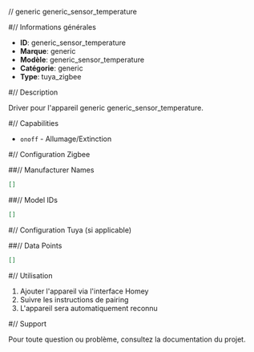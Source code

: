 // generic generic_sensor_temperature

#// Informations générales

- **ID**: generic_sensor_temperature
- **Marque**: generic
- **Modèle**: generic_sensor_temperature
- **Catégorie**: generic
- **Type**: tuya_zigbee

#// Description

Driver pour l'appareil generic generic_sensor_temperature.

#// Capabilities

- `onoff` - Allumage/Extinction

#// Configuration Zigbee

##// Manufacturer Names
```json
[]
```

##// Model IDs
```json
[]
```

#// Configuration Tuya (si applicable)

##// Data Points
```json
[]
```

#// Utilisation

1. Ajouter l'appareil via l'interface Homey
2. Suivre les instructions de pairing
3. L'appareil sera automatiquement reconnu

#// Support

Pour toute question ou problème, consultez la documentation du projet.
